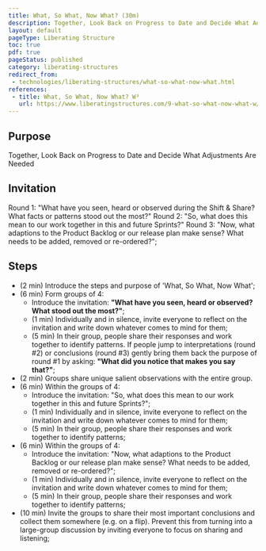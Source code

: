 ```yaml
---
title: What, So What, Now What? (30m)
description: Together, Look Back on Progress to Date and Decide What Adjustments Are Needed
layout: default
pageType: Liberating Structure
toc: true
pdf: true
pageStatus: published
category: liberating-structures
redirect_from: 
 - technologies/liberating-structures/what-so-what-now-what.html
references:
 - title: What, So What, Now What? W³
   url: https://www.liberatingstructures.com/9-what-so-what-now-what-w/
---
```


## Purpose 

Together, Look Back on Progress to Date and Decide What Adjustments Are Needed

## Invitation 

Round 1: "What have you seen, heard or observed during the Shift & Share? What facts or patterns stood out the most?"
Round 2: "So, what does this mean to our work together in this and future Sprints?"
Round 3: "Now, what adaptions to the Product Backlog or our release plan make sense? What needs to be added, removed or re-ordered?";

## Steps

- (2 min) Introduce the steps and purpose of 'What, So What, Now What';
- (6 min) Form groups of 4:
  - Introduce the invitation: **"What have you seen, heard or observed? What stood out the most?"**;
  - (1 min) Individually and in silence, invite everyone to reflect on the invitation and write down whatever comes to mind for them;
  - (5 min) In their group, people share their responses and work together to identify patterns. If people jump to interpretations (round #2) or conclusions (round #3) gently bring them back the purpose of round #1 by asking: **"What did you notice that makes you say that?"**;
- (2 min) Groups share unique salient observations with the entire group.
- (6 min) Within the groups of 4:
  - Introduce the invitation: "So, what does this mean to our work together in this and future Sprints?";
  - (1 min) Individually and in silence, invite everyone to reflect on the invitation and write down whatever comes to mind for them;
  - (5 min) In their group, people share their responses and work together to identify patterns;
- (6 min) Within the groups of 4:
  - Introduce the invitation: "Now, what adaptions to the Product Backlog or our release plan make sense? What needs to be added, removed or re-ordered?";
  - (1 min) Individually and in silence, invite everyone to reflect on the invitation and write down whatever comes to mind for them;
  - (5 min) In their group, people share their responses and work together to identify patterns;
- (10 min) Invite the groups to share their most important conclusions and collect them somewhere (e.g. on a flip). Prevent this from turning into a large-group discussion by inviting everyone to focus on sharing and listening;
